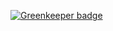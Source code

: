 

[![Greenkeeper badge](https://badges.greenkeeper.io/Sparticuz/listomania.svg)](https://greenkeeper.io/)